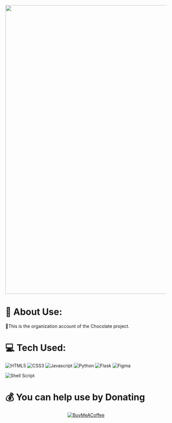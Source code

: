 <p align="center">
    <img src="https://github.com/TheChocolateTeam/.github/blob/main/profile/cleanBanner.png?raw=true" width="900px">
</p>

# 💫 About Use:
🍫This is the organization account of the Chocolate project.


# 💻 Tech Used:
<img src="https://ziadoua.github.io/m3-Markdown-Badges/badges/HTML/html1.svg" alt="HTML5">
<img src="https://ziadoua.github.io/m3-Markdown-Badges/badges/CSS/css1.svg" alt="CSS3">
<img src="https://ziadoua.github.io/m3-Markdown-Badges/badges/Javascript/javascript1.svg" alt="Javascript">
<img src="https://ziadoua.github.io/m3-Markdown-Badges/badges/Python/python1.svg" alt="Python">
<img src="https://ziadoua.github.io/m3-Markdown-Badges/badges/Flask/flask1.svg" alt="Flask">
<img src="https://ziadoua.github.io/m3-Markdown-Badges/badges/Figma/figma1.svg" alt="Figma">

![Shell Script](https://img.shields.io/badge/shell_script-%23121011.svg?style=for-the-badge&logo=gnu-bash&logoColor=white)

 # 💰 You can help use by Donating
 <div align="center">
    
[![BuyMeACoffee](https://img.shields.io/badge/Buy%20Me%20a%20Coffee-ffdd00?style=for-the-badge&logo=buy-me-a-coffee&logoColor=black)](https://www.buymeacoffee.com/imprevisible)   

</div>
